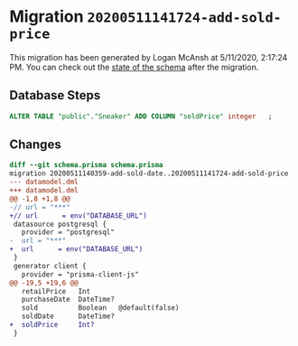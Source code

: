 # Migration `20200511141724-add-sold-price`

This migration has been generated by Logan McAnsh at 5/11/2020, 2:17:24 PM.
You can check out the [state of the schema](./schema.prisma) after the migration.

## Database Steps

```sql
ALTER TABLE "public"."Sneaker" ADD COLUMN "soldPrice" integer   ;
```

## Changes

```diff
diff --git schema.prisma schema.prisma
migration 20200511140359-add-sold-date..20200511141724-add-sold-price
--- datamodel.dml
+++ datamodel.dml
@@ -1,8 +1,8 @@
-// url = "***"
+// url      = env("DATABASE_URL")
 datasource postgresql {
   provider = "postgresql"
-  url = "***"
+  url      = env("DATABASE_URL")
 }
 generator client {
   provider = "prisma-client-js"
@@ -19,5 +19,6 @@
   retailPrice   Int
   purchaseDate  DateTime?
   sold          Boolean   @default(false)
   soldDate      DateTime?
+  soldPrice     Int?
 }
```


